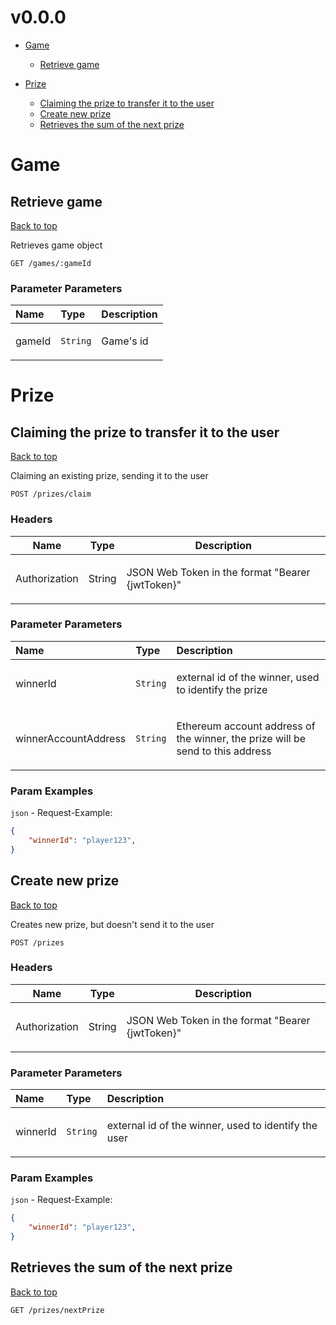 <a name="top"></a>
#  v0.0.0



- [Game](#Game)
	- [Retrieve game](#Retrieve-game)
	
- [Prize](#Prize)
	- [Claiming the prize to transfer it to the user](#Claiming-the-prize-to-transfer-it-to-the-user)
	- [Create new prize](#Create-new-prize)
	- [Retrieves the sum of the next prize](#Retrieves-the-sum-of-the-next-prize)
	

# <a name='Game'></a> Game

## <a name='Retrieve-game'></a> Retrieve game
[Back to top](#top)

<p>Retrieves game object</p>

```
GET /games/:gameId
```

### Parameter Parameters
| Name     | Type       | Description                           |
|:---------|:-----------|:--------------------------------------|
| gameId | `String` | <p>Game's id</p> |


# <a name='Prize'></a> Prize

## <a name='Claiming-the-prize-to-transfer-it-to-the-user'></a> Claiming the prize to transfer it to the user
[Back to top](#top)

<p>Claiming an existing prize, sending it to the user</p>

```
POST /prizes/claim
```
### Headers
| Name    | Type      | Description                          |
|---------|-----------|--------------------------------------|
| Authorization | String | <p>JSON Web Token in the format &quot;Bearer {jwtToken}&quot;</p>|

### Parameter Parameters
| Name     | Type       | Description                           |
|:---------|:-----------|:--------------------------------------|
| winnerId | `String` | <p>external id of the winner, used to identify the prize</p> |
| winnerAccountAddress | `String` | <p>Ethereum account address of the winner, the prize will be send to this address</p> |

### Param Examples
`json` - Request-Example:

```json
{
    "winnerId": "player123",
}
```

## <a name='Create-new-prize'></a> Create new prize
[Back to top](#top)

<p>Creates new prize, but doesn't send it to the user</p>

```
POST /prizes
```
### Headers
| Name    | Type      | Description                          |
|---------|-----------|--------------------------------------|
| Authorization | String | <p>JSON Web Token in the format &quot;Bearer {jwtToken}&quot;</p>|

### Parameter Parameters
| Name     | Type       | Description                           |
|:---------|:-----------|:--------------------------------------|
| winnerId | `String` | <p>external id of the winner, used to identify the user</p> |

### Param Examples
`json` - Request-Example:

```json
{
    "winnerId": "player123",
}
```

## <a name='Retrieves-the-sum-of-the-next-prize'></a> Retrieves the sum of the next prize
[Back to top](#top)



```
GET /prizes/nextPrize
```



